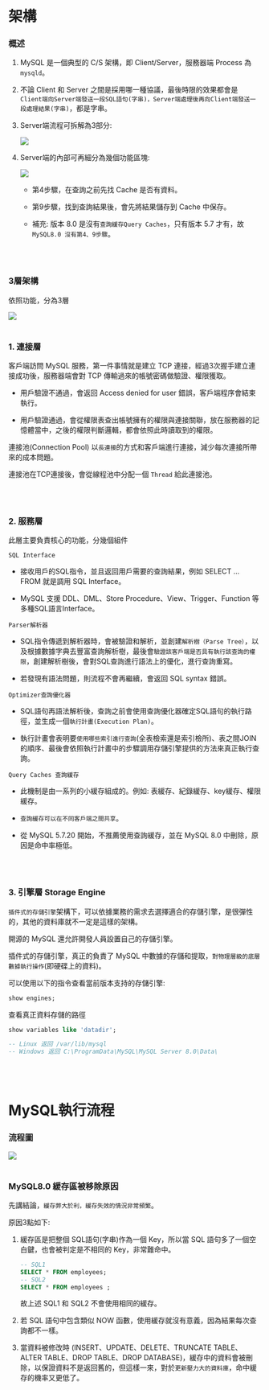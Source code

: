 # 架構

### 概述

1. MySQL 是一個典型的 C/S 架構，即 Client/Server，服務器端 Process 為 `mysqld`。

2. 不論 Client 和 Server 之間是採用哪一種協議，最後時限的效果都會是 `Client端向Server端發送一段SQL語句(字串)，Server端處理後再向Client端發送一段處理結果(字串)`，都是字串。

3. Server端流程可拆解為3部分:

    <img src='../../_image/Snipaste_2023-11-22_01-30-04.png'>

    <br/>

4. Server端的內部可再細分為幾個功能區塊:


    <img src='../../_image/Snipaste_2023-11-22_01-45-01.png'>

    <br/>

    * 第4步驟，在查詢之前先找 Cache 是否有資料。

    * 第9步驟，找到查詢結果後，會先將結果儲存到 Cache 中保存。

    * 補充: 版本 8.0 是沒有`查詢緩存Query Caches`，只有版本 5.7 才有，故 `MySQL8.0 沒有第4、9步驟`。

<br/>

<br/>


### 3層架構

依照功能，分為3層

<img src='../../_image/Snipaste_2023-11-22_01-59-54.png'>


<br/>

<br/>

### 1. 連接層

客戶端訪問 MySQL 服務，第一件事情就是建立 TCP 連接，經過3次握手建立連接成功後，服務器端會對 TCP 傳輸過來的帳號密碼做驗證、權限獲取。

* 用戶驗證不通過，會返回 Access denied for user 錯誤，客戶端程序會結束執行。

* 用戶驗證通過，會從權限表查出帳號擁有的權限與連接關聯，放在服務器的記憶體當中，之後的權限判斷邏輯，都會依照此時讀取到的權限。

連接池(Connection Pool) 以`長連接`的方式和客戶端進行連接，減少每次連接所帶來的成本問題。

連接池在TCP連接後，會從線程池中分配一個 `Thread` 給此連接池。

<br/>

<br/>

### 2. 服務層

此層主要負責核心的功能，分幾個組件

`SQL Interface`

* 接收用戶的SQL指令，並且返回用戶需要的查詢結果，例如 SELECT ... FROM 就是調用 SQL Interface。

* MySQL 支援 DDL、DML、Store Procedure、View、Trigger、Function 等多種SQL語言Interface。


`Parser解析器`

* SQL指令傳遞到解析器時，會被驗證和解析，並創建`解析樹（Parse Tree）`，以及根據數據字典去豐富查詢解析樹，最後會`驗證該客戶端是否具有執行該查詢的權限`，創建解析樹後，會對SQL查詢進行語法上的優化，進行查詢重寫。

* 若發現有語法問題，則流程不會再繼續，會返回 SQL syntax 錯誤。

`Optimizer查詢優化器`
* SQL語句再語法解析後，查詢之前會使用查詢優化器確定SQL語句的執行路徑，並生成一個`執行計畫(Execution Plan)`。

* 執行計畫會表明要`使用哪些索引進行查詢`(全表檢索還是索引檢所)、表之間JOIN的順序、最後會依照執行計畫中的步驟調用存儲引擎提供的方法來真正執行查詢。

`Query Caches 查詢緩存`

* 此機制是由一系列的小緩存組成的。例如: 表緩存、紀錄緩存、key緩存、權限緩存。

* `查詢緩存可以在不同客戶端之間共享`。

* 從 MySQL 5.7.20 開始，不推薦使用查詢緩存，並在 MySQL 8.0 中刪除，原因是命中率極低。

<br/>

<br/>

### 3. 引擎層 Storage Engine

`插件式的存儲引擎`架構下，可以依據業務的需求去選擇適合的存儲引擎，是很彈性的，其他的資料庫就不一定是這樣的架構。

開源的 MySQL 還允許開發人員設置自己的存儲引擎。

插件式的存儲引擎，真正的負責了 MySQL 中數據的存儲和提取，`對物理層級的底層數據執行操作`(即硬碟上的資料)。

可以使用以下的指令查看當前版本支持的存儲引擎:

```sql
show engines;
```

查看真正資料存儲的路徑
```sql
show variables like 'datadir';

-- Linux 返回 /var/lib/mysql
-- Windows 返回 C:\ProgramData\MySQL\MySQL Server 8.0\Data\
```


<br/>

<br/>

# MySQL執行流程


### 流程圖

<img src='../../_image/Snipaste_2023-11-23_00-26-55.png'>

<br/>

<br/>

### MySQL8.0 緩存區被移除原因

先講結論，`緩存弊大於利，緩存失效的情況非常頻繁`。

原因3點如下: 

1. 緩存區是把整個 SQL語句(字串)作為一個 Key，所以當 SQL 語句多了一個空白鍵，也會被判定是不相同的 Key，非常難命中。

    ```sql
    -- SQL1
    SELECT * FROM employees;
    -- SQL2
    SELECT * FROM employees ;
    ```
    故上述 SQL1 和 SQL2 不會使用相同的緩存。

2. 若 SQL 語句中包含類似 NOW 函數，使用緩存就沒有意義，因為結果每次查詢都不一樣。

3. 當資料被修改時 (INSERT、UPDATE、DELETE、TRUNCATE TABLE、ALTER TABLE、DROP TABLE、DROP DATABASE)，緩存中的資料會被刪除，以保證資料不是返回舊的，但這樣一來，對於`更新壓力大的資料庫`，命中緩存的機率又更低了。